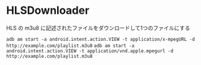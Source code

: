 HLSDownloader
=============

HLS の m3u8 に記述されたファイルをダウンロードして1つのファイルにする

`adb am start -a android.intent.action.VIEW -t application/x-mpegURL -d http://example.com/playlist.m3u8`
`adb am start -a android.intent.action.VIEW -t application/vnd.apple.mpegurl -d http://example.com/playlist.m3u8`

